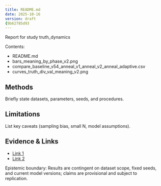 ```yaml
---
title: README.md
date: 2025-10-16
version: draft
{9b62785d93
---
```


Report for study truth_dynamics

Contents:
 - README.md
 - bars_meaning_by_phase_v2.png
 - compare_baseline_v54_anneal_v1_anneal_v2_anneal_adaptive.csv
 - curves_truth_div_val_meaning_v2.png


## Methods
Briefly state datasets, parameters, seeds, and procedures.

## Limitations
List key caveats (sampling bias, small N, model assumptions).

## Evidence & Links
- [Link 1](#)
- [Link 2](#)

Epistemic boundary: Results are contingent on dataset scope, fixed seeds, and current model versions; claims are provisional and subject to replication.
